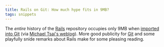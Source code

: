 ```yaml
---
title: Rails on Git: How much hype fits in 9MB?
tags: snippets
---
```


The _entire_ history of the [Rails](http://wincent.dev/wiki/Rails) repository occupies only 9MB when [imported into Git](http://www.sanityinc.com/articles/rails-on-git) (via [Michael Tsai's weblog](http://mjtsai.com/blog)). More good publicity for [Git](http://wincent.dev/wiki/Git) and some playfully snide remarks about Rails make for some pleasing reading.
